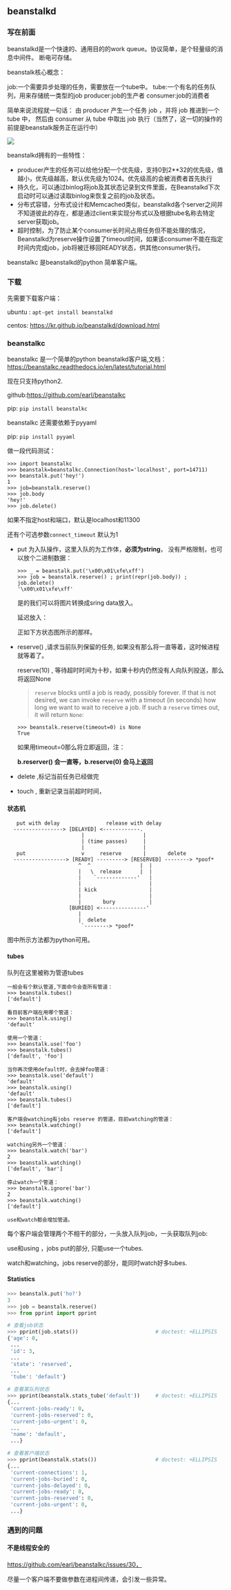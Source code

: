 ## beanstalkd

### 写在前面

beanstalkd是一个快速的、通用目的的work queue。协议简单，是个轻量级的消息中间件。 断电可存储。

beanstalk核心概念：

job:一个需要异步处理的任务，需要放在一个tube中。
tube:一个有名的任务队列，用来存储统一类型的job
producer:job的生产者
consumer:job的消费者

简单来说流程就一句话：
由 producer 产生一个任务 job ，并将 job 推进到一个 tube 中，
然后由 consumer 从 tube 中取出 job 执行（当然了，这一切的操作的前提是beanstalk服务正在运行中）

![](http://ojynuthay.bkt.clouddn.com/beanstalkd%E7%8A%B6%E6%80%81%E5%9B%BE.png)



beanstalkd拥有的一些特性：

- producer产生的任务可以给他分配一个优先级，支持0到2**32的优先级，值越小，优先级越高，默认优先级为1024。优先级高的会被消费者首先执行
- 持久化，可以通过binlog将job及其状态记录到文件里面，在Beanstalkd下次启动时可以通过读取binlog来恢复之前的job及状态。
- 分布式容错，分布式设计和Memcached类似，beanstalkd各个server之间并不知道彼此的存在，都是通过client来实现分布式以及根据tube名称去特定server获取job。
- 超时控制，为了防止某个consumer长时间占用任务但不能处理的情况， Beanstalkd为reserve操作设置了timeout时间，如果该consumer不能在指定时间内完成job，job将被迁移回READY状态，供其他consumer执行。

beanstalkc 是beanstalkd的python 简单客户端。



### 下载

先需要下载客户端：

ubuntu : `apt-get install beanstalkd`

centos:  https://kr.github.io/beanstalkd/download.html



### beanstalkc

beanstalkc 是一个简单的python beanstalkd客户端,文档：https://beanstalkc.readthedocs.io/en/latest/tutorial.html

现在只支持python2.

github:https://github.com/earl/beanstalkc

pip: `pip install beanstalkc`

beanstalkc 还需要依赖于pyyaml

pip: `pip install pyyaml`

做一段代码测试：

```
>>> import beanstalkc
>>> beanstalk=beanstalkc.Connection(host='localhost', port=14711)
>>> beanstalk.put('hey!')
1
>>> job=beanstalk.reserve()
>>> job.body
'hey!'
>>> job.delete()
```

如果不指定host和端口，默认是localhost和11300

还有个可选参数`connect_timeout`  默认为1

* put 为入队操作，这里入队的为工作体，**必须为string**， 没有严格限制，也可以放个二进制数据：

  ```
  >>> _ = beanstalk.put('\x00\x01\xfe\xff')
  >>> job = beanstalk.reserve() ; print(repr(job.body)) ; job.delete()
  '\x00\x01\xfe\xff'
  ```

  是的我们可以将图片转换成sring data放入。

  延迟放入：

  正如下方状态图所示的那样。

* reserve() ,请求当前队列保留的任务, 如果没有那么将一直等着，这时候进程就等着了。

  reserve(10) , 等待超时时间为十秒，如果十秒内仍然没有人向队列投送，那么将返回None

  > `reserve` blocks until a job is ready, possibly forever. If that is not desired, we can invoke `reserve` with a timeout (in seconds) how long we want to wait to receive a job. If such a `reserve` times out, it will return `None`:

  ```
  >>> beanstalk.reserve(timeout=0) is None
  True
  ```
  如果用timeout=0那么将立即返回，注：

  **b.reserver() 会一直等，b.reserve(0) 会马上返回**

* delete  ,标记当前任务已经做完

* touch  , 重新记录当前超时时间， 




#### 状态机

```
   put with delay               release with delay
  ----------------> [DELAYED] <------------.
                        |                   |
                        | (time passes)     |
                        |                   |
   put                  v     reserve       |       delete
  -----------------> [READY] ---------> [RESERVED] --------> *poof*
                       ^  ^                |  |
                       |   \  release      |  |
                       |    `-------------'   |
                       |                      |
                       | kick                 |
                       |                      |
                       |       bury           |
                    [BURIED] <---------------'
                       |
                       |  delete
                        `--------> *poof*
```

图中所示方法都为python可用。





#### tubes

队列在这里被称为管道tubes

```
一般会有个默认管道,下面命令会查所有管道：
>>> beanstalk.tubes()
['default']

看目前客户端在用哪个管道：
>>> beanstalk.using()
'default'

使用一个管道：
>>> beanstalk.use('foo')
>>> beanstalk.tubes()
['default', 'foo']

当你再次使用default时，会去掉foo管道：
>>> beanstalk.use('default')
'default'
>>> beanstalk.using()
'default'
>>> beanstalk.tubes()
['default']

客户端会watching有jobs reserve 的管道，目前watching的管道：
>>> beanstalk.watching()
['default']

watching另外一个管道：
>>> beanstalk.watch('bar')
2
>>> beanstalk.watching()
['default', 'bar']

停止watch一个管道：
>>> beanstalk.ignore('bar')
2
>>> beanstalk.watching()
['default']

use和watch都会增加管道。
```
每个客户端会管理两个不相干的部分，一头放入队列job，一头获取队列job:

use和using ，jobs put的部分, 只能use一个tubes.

watch和watching，jobs  reserve的部分，能同时watch好多tubes.



#### Statistics

```python
>>> beanstalk.put('ho?')
3
>>> job = beanstalk.reserve()
>>> from pprint import pprint

# 查看job状态
>>> pprint(job.stats())                         # doctest: +ELLIPSIS
{'age': 0,
 ...
 'id': 3,
 ...
 'state': 'reserved',
 ...
 'tube': 'default'}

# 查看某队列状态
>>> pprint(beanstalk.stats_tube('default'))     # doctest: +ELLIPSIS
{...
 'current-jobs-ready': 0,
 'current-jobs-reserved': 0,
 'current-jobs-urgent': 0,
 ...
 'name': 'default',
 ...}

# 查看客户端状态
>>> pprint(beanstalk.stats())                   # doctest: +ELLIPSIS
{...
 'current-connections': 1,
 'current-jobs-buried': 0,
 'current-jobs-delayed': 0,
 'current-jobs-ready': 0,
 'current-jobs-reserved': 0,
 'current-jobs-urgent': 0,
 ...}
```





### 遇到的问题

#### 不是线程安全的

https://github.com/earl/beanstalkc/issues/30，

尽量一个客户端不要做参数在进程间传递，会引发一些异常。